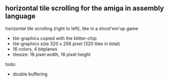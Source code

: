 ## horizontal tile scrolling for the amiga in assembly language

horizontal tile scrolling (right to left), like in a shoot'em'up game

 * tile-graphics copied with the blitter-chip
 * tile-graphics size 320 x 256 pixel (320 tiles in total)
 * 16 colors, 4 bitplanes
 * tilesize: 16 pixel width, 16 pixel height

todo:
 * double buffering
 